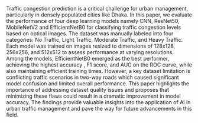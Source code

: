 Traffic congestion prediction is a critical challenge
for urban management, particularly in densely populated cities
like Dhaka. In this paper, we evaluate the performance of four
deep learning models namely CNN, ResNet50, MobileNetV2 and
EfficientNetB0 for classifying traffic congestion levels based on
optical images. The dataset was manually labeled into four
categories: No Traffic, Light Traffic, Moderate Traffic, and Heavy
Traffic. Each model was trained on images resized to dimensions
of 128x128, 256x256, and 512x512 to assess performance at
varying resolutions. Among the models, EfficientNetB0 emerged
as the best performer, achieving the highest accuracy , F1 score,
and AUC on the ROC curve, while also maintaining efficient
training times. However, a key dataset limitation is conflicting
traffic scenarios in two-way roads which caused significant
model confusion and limited overall performance. This paper
highlights the importance of addressing dataset quality issues and
proposes that minimizing these flaws could result in a dramatic
improvement in model accuracy. The findings provide valuable
insights into the application of AI in urban traffic management
and pave the way for future advancements in this field.
